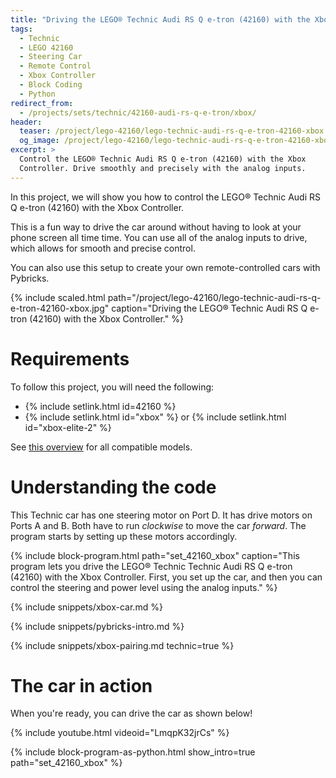 ```yaml
---
title: "Driving the LEGO® Technic Audi RS Q e-tron (42160) with the Xbox Controller"
tags:
  - Technic
  - LEGO 42160
  - Steering Car
  - Remote Control
  - Xbox Controller
  - Block Coding
  - Python
redirect_from:
  - /projects/sets/technic/42160-audi-rs-q-e-tron/xbox/
header:
  teaser: /project/lego-42160/lego-technic-audi-rs-q-e-tron-42160-xbox.jpg
  og_image: /project/lego-42160/lego-technic-audi-rs-q-e-tron-42160-xbox-og.jpg
excerpt: >
  Control the LEGO® Technic Audi RS Q e-tron (42160) with the Xbox
  Controller. Drive smoothly and precisely with the analog inputs.
---
```


In this project, we will show you how to control the LEGO® Technic Audi RS Q
e-tron (42160) with the Xbox Controller.

This is a fun way to drive the car around without having to look at your
phone screen all time time. You can use all of the analog inputs to drive,
which allows for smooth and precise control.

You can also use this setup to
create your own remote-controlled cars with Pybricks.

{% include scaled.html
  path="/project/lego-42160/lego-technic-audi-rs-q-e-tron-42160-xbox.jpg"
  caption="Driving the LEGO® Technic Audi RS Q e-tron (42160) with the Xbox Controller."
%}

# Requirements

To follow this project, you will need the following:

- {% include setlink.html id=42160 %}
- {% include setlink.html id="xbox" %} or {% include setlink.html id="xbox-elite-2" %}

See <a href="https://docs.pybricks.com/en/latest/iodevices/xboxcontroller.html#compatible-controllers" target="_blank">
this overview</a> for all compatible models.


# Understanding the code

This Technic car has one steering motor on Port D. It has drive motors on
Ports A and B. Both have to run _clockwise_ to move the car
_forward_. The program starts by setting up these motors accordingly.

{% include block-program.html path="set_42160_xbox"
  caption="This program lets you drive the LEGO® Technic Technic Audi RS Q e-tron (42160)
  with the Xbox Controller. First, you set up the car, and then you can
  control the steering and power level using the analog inputs." %}

{% include snippets/xbox-car.md %}

{% include snippets/pybricks-intro.md %}

{% include snippets/xbox-pairing.md technic=true %}

# The car in action

When you're ready, you can drive the car as shown below!

{% include youtube.html videoid="LmqpK32jrCs" %}

{%
  include block-program-as-python.html
  show_intro=true
  path="set_42160_xbox"
%}




